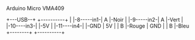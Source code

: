# 

Arduino Micro         VMA409

+---USB--+           +----------+
|        |-8-----in1-|        A |-Noir
|        |-9-----in2-|        A |-Vert
|        |-10----in3-|          |-5V
|        |-11----in4-|          |-GND
| 5V     |           |        B |-Rouge
| GND    |           |        B |-Bleu
+--------+           +----------+
 
